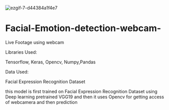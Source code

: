 

![ezgif-7-d44384a1f4e7](https://user-images.githubusercontent.com/61107453/131814740-ba8c85ab-59de-4394-898a-943864e0668f.gif)


# Facial-Emotion-detection-webcam-
Live Footage using webcam

Libraries Used:

Tensorflow, Keras, Opencv, Numpy,Pandas

Data Used:

Facial Expression Recognition Dataset

this model is first trained on Facial Expression Recognition Dataset using Deep learning pretrained VGG19 and then it uses Opencv for getting access of webcamera and then prediction 

